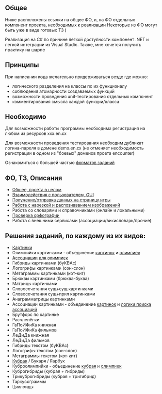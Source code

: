 ## Общее
Ниже расположены ссылки на общее ФО, и, на ФО отдельных компонент проекта, необходимых к реализации
Некоторые из ФО могут быть уже в виде готовых ТЗ )

Реализация на C# по причине легкой доступности компонент .NET и легкой интеграции из Visual Studio. Также, мне хочется получить практику на шарпе

## Принципы
При написании кода желательно придерживаться везде где можно:
- логического разделения на классы по их функционалу
- соблюдения атомарности создаваемых функций
- возможности проведения unit-тестирования отдельных компонент
- комментирования смысла каждой функции/класса

## Необходимо
Для возможности работы программы необходима регистрация на любом из ресурсов ххх.en.cx

Для возможности проведения тестирования необходим дубликат логина-пароля в домене demo.en.cx (не отменяет необходимость регистрации в одном из "боевых" доменов проета encounter)

Ознакомиться с большей частью [форматов заданий](http://stavropol.en.cx/addons.aspx?aid=14755)

## ФО, ТЗ, Описания
- [Общее, проета в целом](https://github.com/lnl122/Solver2/blob/master/docs/common.md)
- [Взаимодействия с пользователем, GUI](https://github.com/lnl122/Solver2/blob/master/docs/gui.md)
- [Получение/отправка данных на страницу игры](https://github.com/lnl122/Solver2/blob/master/docs/game.md)
- [Работа c нарезкой и распознаванием изображений](https://github.com/lnl122/Solver2/blob/master/docs/image.md)
- Работа со словарями и справочниками (онлайн и локальными)
- [Проверка орфографии](https://github.com/lnl122/Solver2/blob/master/docs/spellcheck.md)
- Работа с внешними сервисами (ассоциации/викисловарь/прочие)

## Решения заданий, по каждому из их видов:
- [Картинки](https://github.com/lnl122/Solver2/blob/master/docs/image.md)
- Олимпийки картинками - объединение [картинок](https://github.com/lnl122/Solver2/blob/master/docs/image.md) и [олимпиек](https://github.com/lnl122/Solver2/blob/master/docs/olimp.md)
- [Ассоциации для олимпиек](https://github.com/lnl122/Solver2/blob/master/docs/olimp.md)
- Гибриды картинками (буКВАс)
- Логогрифы картинками (сон-слон)
- Метаграммы картинками (кот-кит)
- Брюквы картинками (брюква-буква)
- Матрицы картинками
- Словосочетания сущ+сущ картинками
- Словосочетания сущ+прил картинками
- Анаграмматрицы картинками
- Ассоциации картинками  - объединение [картинок](https://github.com/lnl122/Solver2/blob/master/docs/image.md) и [логики поиска ассоциаций](https://github.com/lnl122/Solver2/blob/master/docs/olimp.md)
- Брутфорс по картинке
- Расчленёнки
- ГаПоИФиКа книжная
- ГаПоИФиКа фильмов
- ЛеДиДа книжная
- ЛеДиДа фильмов
- Гибриды текстом (буКВАс)
- Логогрифы текстом (сон-слон)
- Метаграммы текстом (кот-кит)
- [Кубрая](https://github.com/lnl122/Solver2/blob/master/docs/kubray.md) / Букаря / Яарбук
- Куброолимпийки - объединение [кубрая](https://github.com/lnl122/Solver2/blob/master/docs/kubray.md) и [олимпиек](https://github.com/lnl122/Solver2/blob/master/docs/olimp.md)
- Куброгибриды (кубрая + гибриды)
- Трикуброгибриды (кубрая + тригибрид)
- Таркусограммы
- Циклоиды
